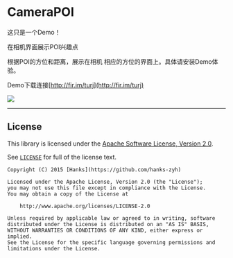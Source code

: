 # CameraPOI

这只是一个Demo！

在相机界面展示POI兴趣点

根据POI的方位和距离，展示在相机 相应的方位的界面上。具体请安装Demo体验。

Demo下载连接[http://fir.im/turj](http://fir.im/turj)


![](https://github.com/macouen/CameraPOI/raw/master/image/demo.gif) 


---
## License

This library is licensed under the [Apache Software License, Version 2.0](http://www.apache.org/licenses/LICENSE-2.0).

See [`LICENSE`](LICENSE) for full of the license text.

    Copyright (C) 2015 [Hanks](https://github.com/hanks-zyh)

    Licensed under the Apache License, Version 2.0 (the "License");
    you may not use this file except in compliance with the License.
    You may obtain a copy of the License at

        http://www.apache.org/licenses/LICENSE-2.0

    Unless required by applicable law or agreed to in writing, software
    distributed under the License is distributed on an "AS IS" BASIS,
    WITHOUT WARRANTIES OR CONDITIONS OF ANY KIND, either express or implied.
    See the License for the specific language governing permissions and
    limitations under the License.
